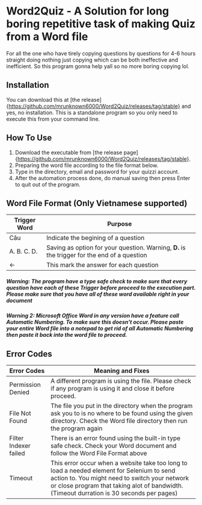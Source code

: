# Word2Quiz - A Solution for long boring repetitive task of making Quiz from a Word file
For all the one who have tirely copying questions by questions for 4-6 hours straight doing nothing just copying which can be both ineffective and inefficient. So this program gonna help yall so no more boring copying lol.

## Installation
You can download this at [the release]{https://github.com/mrunknown6000/Word2Quiz/releases/tag/stable} and yes, no installation. This is a standalone program so you only need to execute this from your command line.

## How To Use
1. Download the executable from [the release page]{https://github.com/mrunknown6000/Word2Quiz/releases/tag/stable}.
2. Preparing the word file according to the file format below.
3. Type in the directory, email and password for your quizzi account.
4. After the automation process done, do manual saving then press Enter to quit out of the program.

## Word File Format (Only Vietnamese supported)
| **Trigger Word** | **Purpose**|
|------------------|------------|
| Câu              | Indicate the begining of a question|
| A. B. C. D.      | Saving as option for your question. Warning, **D.** is the trigger for the end of a question|
| <- | This mark the answer for each question|
##### **Warning**: The program have a type safe check to make sure that every question have each of these Trigger before proceed to the execution part. Please make sure that you have all of these word available right in your document
##### **Warning 2**: Microsoft Office Word in any version have a feature call Automatic Numbering. To make sure this doesn't occur. Please paste your entire Word file into a notepad to get rid of all Automatic Numbering then paste it back into the word file to proceed.

## Error Codes
| **Error Codes** | **Meaning and Fixes** |
| ----------------|-----------------------|
| Permission Denied| A different program is using the file. Please check if any program is using it and close it before proceed.|
| File Not Found | The file you put in the directory when the program ask you to is no where to be found using the given directory. Check the Word file directory then run the program again|
| Filter Indexer failed| There is an error found using the built-in type safe check. Check your Word document and follow the Word File Format above|
| Timeout | This error occur when a website take too long to load a needed element for Selenium to send action to. You might need to switch your network or close program that taking alot of bandwidth. (Timeout durration is 30 seconds per pages)
